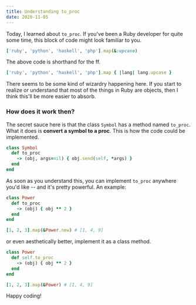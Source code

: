 ```yaml
---
title: Understanding to_proc
date: 2020-11-05
---
```


Today, I learned about `to_proc`. If you've been a Ruby developer for quite some time,
this block of code might look familiar to you.

```ruby
['ruby', 'python', 'haskell', 'php'].map(&:upcase)
```

The above code is shorthand for the ff.

```ruby
['ruby', 'python', 'haskell', 'php'].map { |lang| lang.upcase }
```

There seems to be some kind of wizardry happening here. If you start to realize
or understand that most of the things in Ruby are objects, then I think this'll
be more easier to absorb.

### How does it work then?

The secret sauce here is that the class `Symbol` has a method named
`to_proc`. What it does is **convert a symbol to a proc**. This is how
the code could be implemented.

```ruby
class Symbol
  def to_proc
    -> (obj, args=nil) { obj.send(self, *args) }
  end
end
```

As soon as you understand this, you can implement `to_proc` anywhere you'd like
-- and it's pretty powerful. An example:

```ruby
class Power
  def to_proc
    -> (obj) { obj ** 2 }
  end
end

[1, 2, 3].map(&Power.new) # [1, 4, 9]
```

or even aesthetically better, implement it as a class method.

```ruby
class Power
  def self.to_proc
    -> (obj) { obj ** 2 }
  end
end

[1, 2, 3].map(&Power) # [1, 4, 9]
```

Happy coding!

